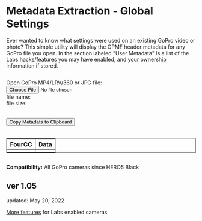 # Metadata Extraction - Global Settings
Ever wanted to know what settings were used on an existing GoPro video or photo? This simple utility will display the GPMF header metadata for any GoPro file you open.  In the section labeled "User Metadata" is a list of the Labs hacks/features you may have enabled, and your ownership information if stored. 

<script src="../../jquery.min.js"></script>
<script src="../../qrcodeborder.js"></script>
<script src="../../html2canvas.min.js"></script>
<style>
        #qrcode{
            width: 100%;
        }
        div{
            width: 100%;
            display: inline-block;
        }
</style>


<div>

Open GoPro MP4/LRV/360 or JPG file: <input id="file" type="file" /><br>
file name: <b><span id="name"></span></b><br>
file size: <b><span id="size"></span></b><br>
</div>

<div id="copyMetadata">
<br>
<button id="copyBtn">Copy Metadata to Clipboard</button><br>
<br>
</div>


<div id="myMetadata">
  <small> 
    <table id="scrollTable" class="scrollTable" border="1">
	  <thead> <tr> <th>FourCC</th><th align="left">Data</th></tr></thead>
	  <tbody> <tr><td></td><td></td></tr></tbody>
    </table>
  </small>
</div>

**Compatibility:** All GoPro cameras since HERO5 Black
 
## ver 1.05
updated: May 20, 2022

[More features](..) for Labs enabled cameras


<script>

var clipcopy = "";
var hdr_bytes;
var file;

(function() {

	var inputFile = document.getElementById("file");
	var reader = new FileReader();
	var reader2 = new FileReader();

	inputFile.addEventListener("change", fileChange, false);
	reader.addEventListener('load', fileHeaderLoad, false);
	reader2.addEventListener('load', fileLoad, false);

	function tableAllDelete(){
		var table = document.getElementById("scrollTable");
	    var len = table.rows.length;
		for (var i = (len - 1); i > 1; i--){
			table.deleteRow(i);
		}

		table.scrollTop = 0;
	}
	
	var mdat_offset = 0;
	var gpmf_offset = 0;
	var gpmf_size = 0;
	var jpeg_gpmf_offset = 0;
	var jpeg_gpmf_size = 0;
	
	function fileChange(event){
		var target = event.target;
		file = target.files[0];

		document.querySelector('#name').innerHTML = file.name;
		//document.querySelector('#type').innerHTML = file.type;
		document.querySelector('#size').innerHTML = file.size + " Bytes";

		mdat_offset = 0;
		gpmf_offset = 0;
		gpmf_size = 0;
		jpeg_gpmf_offset = 0;
		jpeg_gpmf_size = 0;
	
		var blob = file.slice(0, 128*1024);
		reader.readAsArrayBuffer(blob);   // read head to find the moov offset (from mdat)
	}
	
	function fileHeaderLoad(){	
		hdr_bytes = new Uint8Array(reader.result);
		for(i=0; i<60; i++)
		{
			if(hdr_bytes[i] == 109 /*'m'*/ && hdr_bytes[i+1] == 100 /*'d'*/ && hdr_bytes[i+2] == 97 /*'a'*/ && hdr_bytes[i+3] == 116 /*'t'*/)
			{
				if(hdr_bytes[i-4] == 0 && hdr_bytes[i-3] == 0 && hdr_bytes[i-2] == 0 && hdr_bytes[i-1] == 1) // 64-bit offset 
				{
					mdat_offset = (hdr_bytes[i+7]*4294967296);
					mdat_offset += (hdr_bytes[i+8]*16777216);
					mdat_offset += (hdr_bytes[i+9]<<16) + (hdr_bytes[i+10]<<8) + (hdr_bytes[i+11]<<0) + i - 4;
				}
				else
				{
					mdat_offset = (hdr_bytes[i-4]*16777216);
					mdat_offset += (hdr_bytes[i-3]<<16) + (hdr_bytes[i-2]<<8) + (hdr_bytes[i-1]<<0) + i - 4;
				}
			}
		}
		//console.log("moov offset:" + mdat_offset.toString());		
		
		if(mdat_offset == 0) // not an MP4, check for JPEG
		{
			i = 0;
			do
			{			
				while(hdr_bytes[i] == 0xff && (hdr_bytes[i+1] < 0xe0 || hdr_bytes[i+1] > 0xef)) i+=2;
								
				if(hdr_bytes[i] == 0xff && hdr_bytes[i+1] >= 0xe1 && hdr_bytes[i+1] <= 0xef)
				{					
					if(hdr_bytes[i+1] == 0xe6) //APP6
					{
						//console.log("APP6");
						if(hdr_bytes[i+4] == 0x47/*G*/ && hdr_bytes[i+5] == 0x6F/*o*/ && hdr_bytes[i+6] == 0x50/*P*/ && hdr_bytes[i+7] == 0x72/*r*/ && hdr_bytes[i+8] == 0x6F/*o*/)
						{							
							//console.log("GoPro file");
				
							jpeg_gpmf_offset = i+10;
							jpeg_gpmf_size = (hdr_bytes[i+2]<<8) + (hdr_bytes[i+1]<<0);	
						}
						break;
					}
					else
					{
						i += (hdr_bytes[i+2]<<8) + (hdr_bytes[i+3]) + 2;
					}
				}
				else
				{
					break; // bad formatted JPEG
				}
			} while(1);
			
				
			var blob = file.slice(jpeg_gpmf_offset, jpeg_gpmf_offset+(jpeg_gpmf_size+1024));
			reader2.readAsArrayBuffer(blob);   
			//console.log("gpmf offset:" + jpeg_gpmf_offset.toString());
			//console.log("gpmf size:" + jpeg_gpmf_size.toString());
		}
		else
		{
			var blob = file.slice(mdat_offset, mdat_offset+(1024*1024));
			reader2.readAsArrayBuffer(blob);  
		}
	}
	
	function Bytes2Float32(bytes) {
		var sign = (bytes & 0x80000000) ? -1 : 1;
		var exponent = ((bytes >> 23) & 0xFF) - 127;
		var significand = (bytes & ~(-1 << 23));

		if (exponent == 128) 
			return sign * ((significand) ? Number.NaN : Number.POSITIVE_INFINITY);

		if (exponent == -127) {
			if (significand == 0) return sign * 0.0;
			exponent = -126;
			significand /= (1 << 22);
		} else significand = (significand | (1 << 23)) / (1 << 23);

		return sign * significand * Math.pow(2, exponent);
	}

	function fileLoad(){
		// console.log(reader.result);

		tableAllDelete();
		
		if(mdat_offset == 0 && jpeg_gpmf_offset == 0) 
		{
			dumpHeader(0);
			return;
		}

		var bytes = new Uint8Array(reader2.result);
		var new_float_bytes = new Uint8Array(4);

		mdat_offset = 0;
		var udta_offset = 0;
		
		if(jpeg_gpmf_offset == 0)
		{
			for(i=0; i<512; i++)
			{
				if(bytes[i] == 117 /*'u'*/ && bytes[i+1] == 100 /*'d'*/ && bytes[i+2] == 116 /*'t'*/ && bytes[i+3] == 97 /*'a'*/)
				{
					udta_offset = i;
					break;
				}
			}
			//console.log("udta offset:" + udta_offset.toString());
			
			if(udta_offset)
			{
				for(i=udta_offset; i<udta_offset+4096; i++)
				{
					if(bytes[i] == 0x47 /*'G'*/ && bytes[i+1] == 0x50 /*'P'*/ && bytes[i+2] == 0x4D /*'M'*/ && bytes[i+3] == 0x46 /*'F'*/)
					{
						gpmf_offset = i+4;
						gpmf_size = (bytes[i-3]<<16) + (bytes[i-2]<<8) + (bytes[i-1]<<0) - 8;
						break;
					}
				}
				//console.log("GPMF offset:" + gpmf_offset.toString());
				//console.log("GPMF size:" + gpmf_size.toString());
			}
			
			if(gpmf_offset == 0 || gpmf_size == 0) 
			{							
				dumpHeader(1);			
				return;
			}
		}
		else
		{
			gpmf_size = jpeg_gpmf_size;
		}
		
		if(gpmf_size > 0)
			clipcopy = ""; //reset for each new file.
		
		var txt = "";
		var hex;
		var dat;
		var j = 0;
		var k = 0;
		
		var cleantxt = "";
		var indent = 0;
		var devcsize = 0;
		var strmsize = 0;
		for (var i = gpmf_offset; i < gpmf_offset+gpmf_size;) {
			cleantxt = "";
			txt = "";
			dat = "";
			
			var fourcc = (bytes[i]*16777216);
			fourcc += (bytes[i+1]<<16) + (bytes[i+2]<<8) + (bytes[i+3]<<0);
			
			if(fourcc == 0) break;
			
			//console.log("GPMF 4CC:" + String.fromCharCode(bytes[i]) + String.fromCharCode(bytes[i+1]) + String.fromCharCode(bytes[i+2]) + String.fromCharCode(bytes[i+3]));
			
			var type = bytes[i+4];
			var typsize = bytes[i+5];
			var repeat = (bytes[i+6]<<8) + bytes[i+7];
			var size = typsize * repeat;
			var align_size = Math.trunc((size + 3)/4)*4;
			
			if(fourcc == 0x44455643) //DEVC
			{
				indent = 0;
				devcsize = size;
			}
			if(fourcc == 0x5354524D) //STRM
			{
				strmsize = size;
			}

			for(j=0; j<indent; j++)
				txt += "&nbsp;&nbsp;&nbsp;";
			txt += String.fromCharCode(bytes[i]);
			txt += String.fromCharCode(bytes[i+1]);
			txt += String.fromCharCode(bytes[i+2]);
			txt += String.fromCharCode(bytes[i+3]);
			
			for(j=0; j<indent; j++)
				cleantxt += "  ";
			cleantxt += String.fromCharCode(bytes[i]);
			cleantxt += String.fromCharCode(bytes[i+1]);
			cleantxt += String.fromCharCode(bytes[i+2]);
			cleantxt += String.fromCharCode(bytes[i+3]);
			
			if(type == 0)
			{
				indent++;
				i += 8;
				
				if(fourcc != 0x44455643) //DEVC
					devcsize -= 8;
			} 
			else
			{
				if(type == 0x63 /* c */)
				{
					if(bytes[i+8] == 0)
					{
						dat += ".empty.";
					}
					else
					{
						for(j=0; j<size; j++)
						{
							if(bytes[i+8+j] != 0 && bytes[i+8+j] != 10 && bytes[i+8+j] != 13)
								dat += String.fromCharCode(bytes[i+8+j]);
							if(bytes[i+8+j] == 10 || bytes[i+8+j] == 13)
								dat += '\\' + 'n';
						}
					}
				}
				
				if(type == 0x4c || type == 0x6c /* L or l */)
				{
					if(typsize > 4) repeat *= typsize / 4;
					for(k=0; k<repeat; k++)
					{
						var num = (bytes[i+8+k*4]*16777216);
						num += (bytes[i+8+k*4+1]<<16) + (bytes[i+8+k*4+2]<<8) + (bytes[i+8+k*4+3]<<0);
						if(k > 0) dat += ", ";
						dat += num.toString();
					}
				}
				if(type == 0x53 || type == 0x73 /* S or s */)
				{
					if(typsize > 2) repeat *= typsize / 2;
					for(k=0; k<repeat; k++)
					{
						var num = (bytes[i+8+k*2+0]<<8) + (bytes[i+8+k*2+1]<<0);
						if(k > 0) dat += ", ";
						dat += num.toString();
					}
				}
				if(type == 0x42 || type == 0x62 /* B or b */)
				{
					if(typsize > 1) repeat *= typsize;
					for(k=0; k<repeat; k++)
					{
						var num = (bytes[i+8+k]);
						if(k > 0) dat += ", ";
						dat += num.toString();
					}
				}
				if(type == 0x66 /* f */) //float
				{
					if(typsize > 4) repeat *= typsize / 4;
					for(k=0; k<repeat; k++)
					{
						var num = (bytes[i+8+k*4]*16777216);
							num += (bytes[i+8+k*4+1]<<16) + (bytes[i+8+k*4+2]<<8) + (bytes[i+8+k*4+3]<<0);
						if(k > 0) dat += ", ";
				
						var val = Bytes2Float32(num);
						var fnum = val.toFixed(4);
						dat += fnum.toString();
					}
				}
				if(type == 0x64 /* d */) //double
				{
					if(typsize > 8) repeat *= typsize / 8;
					for(k=0; k<repeat; k++)
					{
						var signbit = (bytes[i+8+k*8] & 0x80) >> 7;
						
						// Convert 64-bit double to 32-bit float, directly.
						
						// convert an 11-bit exponent to 8-bit 
						var expo = ((bytes[i+8+k*8] & 0x7f) << 4) + ((bytes[i+8+k*8+1] & 0xf0) >> 4) - 1023; 
						var new_expo = expo + 127; 
						
						// extract the 23-bit mantissa from the MSBs of the double's mantissa 
						var new_mant23 = (((bytes[i+8+k*8+1] & 0x0f) << 19) + (bytes[i+8+k*8+2] << 11) + (bytes[i+8+k*8+3] << 3) + ((bytes[i+8+k*8+4]) >> 5));

						// reconstruct a 32-bit float
						new_float_bytes[0] = (signbit << 7) + (new_expo>>1);
						new_float_bytes[1] = ((new_expo << 7) & 0x80) + ((new_mant23 >> 16) & 0x7f);
						new_float_bytes[2] = ((new_mant23 >> 8) & 0xff);
						new_float_bytes[3] = (new_mant23 & 0xff);
					
						var num = (new_float_bytes[0]*16777216);
							num += (new_float_bytes[1]<<16) + (new_float_bytes[2]<<8) + (new_float_bytes[3]<<0);
						if(k > 0) dat += ", ";
				
						var val = Bytes2Float32(num);
						var fnum = val.toFixed(4);
						dat += fnum.toString();
					}
				}
				if(type == 0x46 /* F */) //FOURCC
				{
					if(typsize > 4) repeat *= typsize / 4;
					for(k=0; k<repeat; k++)
					{
						if(k > 0) dat += ", ";
						dat += String.fromCharCode(bytes[i+8+k*4]) + String.fromCharCode(bytes[i+8+k*4+1]) + String.fromCharCode(bytes[i+8+k*4+2]) + String.fromCharCode(bytes[i+8+k*4+3])
					}
				}
				
				if(type == 0x4A /* J */) // Jumbo 64-bit integer
				{
					dat += "0x";
					if(typsize > 8) repeat *= typsize / 8;
					for(k=0; k<repeat*8; k++)
					{
						//var num = (bytes[i+8+k]);
						//if(k > 0) dat += ", ";
						//dat += num.toString();
						
						hex = ("0" + bytes[i+8+k].toString(16)).toUpperCase().substr(-2);
						
						dat += hex;
					}
				}
				
				if(type == 0x3F /* ? */) //complex
				{
					dat += ".complex.";
				}
								
				i += 8+align_size;
				devcsize -= 8+align_size;
				
				if(strmsize)
				{
					strmsize -= 8+align_size;
					if(strmsize == 0) indent--;
				}					
			}
	

			var table = document.getElementById("scrollTable");
			var row = table.insertRow(-1);
			var cell1 = row.insertCell(-1);
			var cell2 = row.insertCell(-1);

			cell1.innerHTML = txt;
			cell2.innerHTML = dat;
			
			clipcopy = clipcopy + cleantxt + " " + dat + "\n";
		}

		txt += "\n";
	}
	
	//if(clipcopy.length > 0)
	//	dset("copyMetadata",true);
	//else
	//	dset("copyMetadata",false);

}());


function dumpHeader(type)
{
	var table = document.getElementById("scrollTable");
	var row = table.insertRow(-1);
	var cell1 = row.insertCell(-1);
	var cell2 = row.insertCell(-1);

	if(type == 1)
	{
		clipcopy = "MP4 Source Type : No GPMF metadata found\n\n";
		cell1.innerHTML = "MP4 Source Type";
		cell2.innerHTML = "No GPMF metadata found";
	}
	else
	{	
		clipcopy = "Invalid Source Media : Not GoPro Media or Corrupted\n\n";
		cell1.innerHTML = "Invalid Source Media";
		cell2.innerHTML = "Not GoPro Media or Corrupted";
	}
	
	row = table.insertRow(-1);
	cell1 = row.insertCell(-1);
	cell2 = row.insertCell(-1);
	
	clipcopy = clipcopy + file.name + " : " + file.size + " Bytes" + "\n\n";				
		
	var line,rows;
	var pos = 0;
	var hex;
	for(line=0; line < 16; line++)
	{
		row = table.insertRow(-1);
		cell1 = row.insertCell(-1);
		cell2 = row.insertCell(-1);
		
		hex = hexpad(line);
		cell1.innerHTML = "0x"+hex; 
		
		clipcopy = clipcopy + "0x" + hex + "   "; 
		
		var hexline = "";
		var charline = "";
		for(rows = 0; rows < 16; rows++)
		{
			
			var chr = hdr_bytes[pos];
			hex = hexpad(chr); 
			
			if(chr >= 0x21 && chr <= 0x7f)
				charline = charline + String.fromCharCode(chr);
			else 
				charline = charline + ".";
			
			pos++;
			
			hexline = hexline + hex + " ";
		}		
		
		cell2.innerHTML = hexline + "  |  " + charline;
		
		clipcopy = clipcopy + hexline + "  " + charline + "\n";				
	}
	
	return;
}

function hexpad(line)
{
	var hex="";
	if(line >= 16)
	   hex = line.toString(16).toUpperCase(); 
	else if(line >= 1)
	   hex = '0' + line.toString(16).toUpperCase(); 
	else
	   hex = "00"; 
	
	return hex;
}

function dset(label, on) {
	var settings = document.getElementById(label);
	if(on === true)
	{
		if (settings.style.display === 'none') 
			settings.style.display = 'block';
	}
	else
	{
		settings.style.display = 'none';
	}
}

async function copyTextToClipboard(text) {
	try {
		await navigator.clipboard.writeText(text);
	} catch(err) {
		alert('Error in copying text: ', err);
	}
}

function setupButtons() {	
    document.getElementById("copyBtn").onclick = function() { 
        copyTextToClipboard(clipcopy);
	};
}


setupButtons();

</script>

